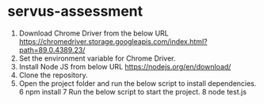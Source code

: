 # servus-assessment

1. Download Chrome Driver from the below URL
   https://chromedriver.storage.googleapis.com/index.html?path=89.0.4389.23/
2. Set the environment variable for Chrome Driver.
3. Install Node JS from below URL
   https://nodejs.org/en/download/
4. Clone the repository.
5. Open the project folder and run the below script to install dependencies.
6  npm install
7  Run the below script to start the project.
8  node test.js
